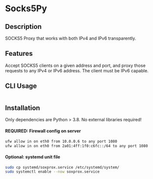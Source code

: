 # Socks5Py

## Description

SOCKS5 Proxy that works with both IPv4 and IPv6 transparently.

## Features

Accept SOCKS5 clients on a given address and port, and proxy those requests to any IPv4 or IPv6
address. The client must be IPv6 capable.

## CLI Usage

```bash

```

## Installation

Only dependencies are Python > 3.8. No external libraries required!

#### REQUIRED: Firewall config on server

```bash
ufw allow in on eth0 from 10.0.0.6 to any port 1080
ufw allow in on eth0 from 2a01:4ff:1f0:c6fc::/64 to any port 1080
```

#### Optional: systemd unit file

```bash
sudo cp systemd/soxprox.service /etc/systemd/system/
sudo systemctl enable --now soxprox.service
```

